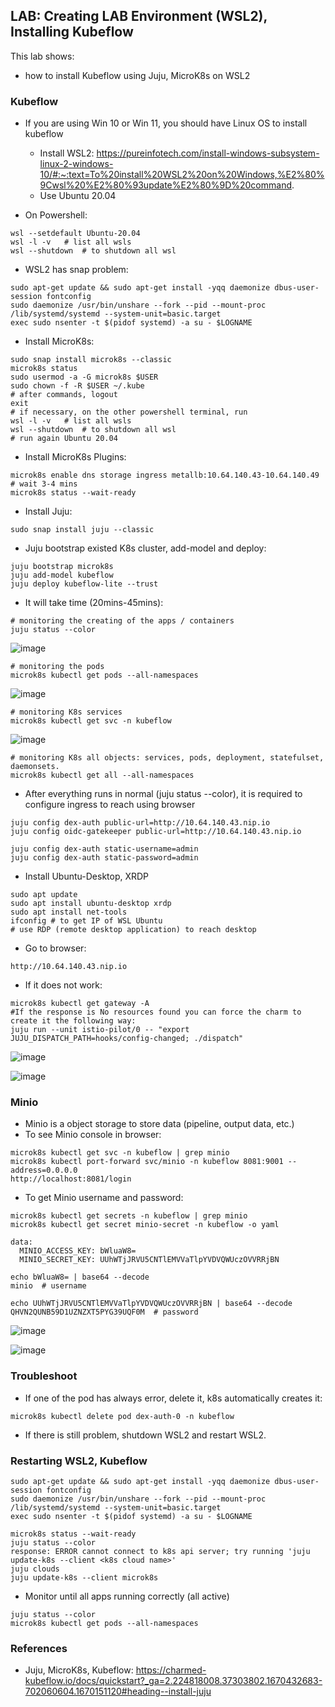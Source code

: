 ## LAB: Creating LAB Environment (WSL2), Installing Kubeflow

This lab shows:
- how to install Kubeflow using Juju, MicroK8s on WSL2

### Kubeflow

- If you are using Win 10 or Win 11, you should have Linux OS to install kubeflow
  - Install WSL2: https://pureinfotech.com/install-windows-subsystem-linux-2-windows-10/#:~:text=To%20install%20WSL2%20on%20Windows,%E2%80%9Cwsl%20%E2%80%93update%E2%80%9D%20command.
  - Use Ubuntu 20.04
  
- On Powershell:
``` 
wsl --setdefault Ubuntu-20.04
wsl -l -v   # list all wsls
wsl --shutdown  # to shutdown all wsl
``` 

- WSL2 has snap problem:

``` 
sudo apt-get update && sudo apt-get install -yqq daemonize dbus-user-session fontconfig
sudo daemonize /usr/bin/unshare --fork --pid --mount-proc /lib/systemd/systemd --system-unit=basic.target 
exec sudo nsenter -t $(pidof systemd) -a su - $LOGNAME
``` 

- Install MicroK8s:

```
sudo snap install microk8s --classic
microk8s status
sudo usermod -a -G microk8s $USER
sudo chown -f -R $USER ~/.kube
# after commands, logout
exit
# if necessary, on the other powershell terminal, run
wsl -l -v   # list all wsls
wsl --shutdown  # to shutdown all wsl
# run again Ubuntu 20.04
```

- Install MicroK8s Plugins:

```
microk8s enable dns storage ingress metallb:10.64.140.43-10.64.140.49
# wait 3-4 mins
microk8s status --wait-ready
```

- Install Juju:

```
sudo snap install juju --classic
```

- Juju bootstrap existed K8s cluster, add-model and deploy:

```
juju bootstrap microk8s
juju add-model kubeflow
juju deploy kubeflow-lite --trust
```

- It will take time (20mins-45mins):

```
# monitoring the creating of the apps / containers
juju status --color
```

![image](https://user-images.githubusercontent.com/10358317/206735424-24995cdf-8e21-4020-9547-6675ad92ca76.png)

```
# monitoring the pods
microk8s kubectl get pods --all-namespaces
```

![image](https://user-images.githubusercontent.com/10358317/206735586-44c64733-f4cb-43a6-b716-01ca7429a819.png)

```
# monitoring K8s services
microk8s kubectl get svc -n kubeflow
```

![image](https://user-images.githubusercontent.com/10358317/206735752-5423629b-628f-4ae1-bae0-c4cff9c6ef67.png)

```
# monitoring K8s all objects: services, pods, deployment, statefulset, daemonsets.
microk8s kubectl get all --all-namespaces
```

- After everything runs in normal (juju status --color), it is required to configure ingress to reach using browser

```
juju config dex-auth public-url=http://10.64.140.43.nip.io
juju config oidc-gatekeeper public-url=http://10.64.140.43.nip.io

juju config dex-auth static-username=admin
juju config dex-auth static-password=admin
```

- Install Ubuntu-Desktop, XRDP

```
sudo apt update
sudo apt install ubuntu-desktop xrdp
sudo apt install net-tools
ifconfig # to get IP of WSL Ubuntu
# use RDP (remote desktop application) to reach desktop
```

- Go to browser:
```
http://10.64.140.43.nip.io
```

- If it does not work:
```
microk8s kubectl get gateway -A
#If the response is No resources found you can force the charm to create it the following way:
juju run --unit istio-pilot/0 -- "export JUJU_DISPATCH_PATH=hooks/config-changed; ./dispatch"
```

![image](https://user-images.githubusercontent.com/10358317/206737626-25a90c69-e59c-4028-9bac-91fb1e24d565.png)

![image](https://user-images.githubusercontent.com/10358317/206737813-0d8b1c5f-a665-4bbd-bfb0-68fd39c0cd27.png)


### Minio

- Minio is a object storage to store data (pipeline, output data, etc.)
- To see Minio console in browser:
```
microk8s kubectl get svc -n kubeflow | grep minio
microk8s kubectl port-forward svc/minio -n kubeflow 8081:9001 --address=0.0.0.0
http://localhost:8081/login
```

- To get Minio username and password:
```
microk8s kubectl get secrets -n kubeflow | grep minio
microk8s kubectl get secret minio-secret -n kubeflow -o yaml
```

```
data:
  MINIO_ACCESS_KEY: bWluaW8=
  MINIO_SECRET_KEY: UUhWTjJRVU5CNTlEMVVaTlpYVDVQWUczOVVRRjBN
```

```
echo bWluaW8= | base64 --decode
minio  # username

echo UUhWTjJRVU5CNTlEMVVaTlpYVDVQWUczOVVRRjBN | base64 --decode
QHVN2QUNB59D1UZNZXT5PYG39UQF0M  # password
```

![image](https://user-images.githubusercontent.com/10358317/206738886-dac004c0-d7d0-4962-8912-0f1dfa6c55e8.png)

![image](https://user-images.githubusercontent.com/10358317/206738980-e33100c4-b219-4172-9037-4c886d70db23.png)


### Troubleshoot

- If one of the pod has always error,  delete it, k8s automatically creates it:

```
microk8s kubectl delete pod dex-auth-0 -n kubeflow
```

- If there is still problem, shutdown WSL2 and restart WSL2.

### Restarting WSL2, Kubeflow

``` 
sudo apt-get update && sudo apt-get install -yqq daemonize dbus-user-session fontconfig
sudo daemonize /usr/bin/unshare --fork --pid --mount-proc /lib/systemd/systemd --system-unit=basic.target 
exec sudo nsenter -t $(pidof systemd) -a su - $LOGNAME

microk8s status --wait-ready
juju status --color
response: ERROR cannot connect to k8s api server; try running 'juju update-k8s --client <k8s cloud name>'
juju clouds
juju update-k8s --client microk8s

``` 
- Monitor until all apps running correctly (all active)

``` 
juju status --color
microk8s kubectl get pods --all-namespaces
``` 

### References
- Juju, MicroK8s, Kubeflow: https://charmed-kubeflow.io/docs/quickstart?_ga=2.224818008.37303802.1670432683-702060604.1670151120#heading--install-juju
